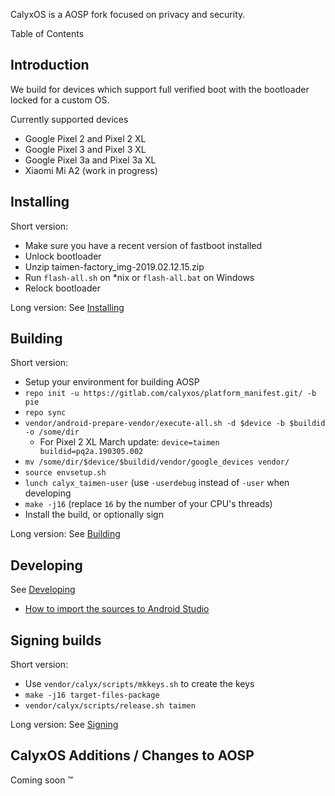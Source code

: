 CalyxOS is a AOSP fork focused on privacy and security.

Table of Contents

## Introduction

We build for devices which support full verified boot with the bootloader locked for a custom OS.

Currently supported devices
* Google Pixel 2 and Pixel 2 XL
* Google Pixel 3 and Pixel 3 XL
* Google Pixel 3a and Pixel 3a XL
* Xiaomi Mi A2 (work in progress)

## Installing

Short version:
* Make sure you have a recent version of fastboot installed
* Unlock bootloader
* Unzip taimen-factory_img-2019.02.12.15.zip
* Run `flash-all.sh` on *nix or `flash-all.bat` on Windows
* Relock bootloader

Long version: See [Installing](Installing)

## Building

Short version:
* Setup your environment for building AOSP
* `repo init -u https://gitlab.com/calyxos/platform_manifest.git/ -b pie`
* `repo sync`
* `vendor/android-prepare-vendor/execute-all.sh -d $device -b $buildid -o /some/dir`
  * For Pixel 2 XL March update: `device=taimen buildid=pq2a.190305.002`
* `mv /some/dir/$device/$buildid/vendor/google_devices vendor/`
* `source envsetup.sh`
* `lunch calyx_taimen-user` (use `-userdebug` instead of `-user` when developing
* `make -j16` (replace `16` by the number of your CPU's threads)
* Install the build, or optionally sign

Long version: See [Building](Building)

## Developing

See [Developing](Developing)
* [How to import the sources to Android Studio](https://wiki.lineageos.org/import-android-studio-howto.html)

## Signing builds

Short version:
* Use `vendor/calyx/scripts/mkkeys.sh` to create the keys
* `make -j16 target-files-package`
* `vendor/calyx/scripts/release.sh taimen`

Long version: See [Signing](Signing)


## CalyxOS Additions / Changes to AOSP

Coming soon :tm:
